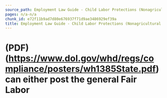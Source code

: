 ```yaml
---
source_path: Employment Law Guide - Child Labor Protections (Nonagricultural Work).md
pages: n/a-n/a
chunk_id: e72f11b9ad7d80e676937f71d9ae3486929ef39a
title: Employment Law Guide - Child Labor Protections (Nonagricultural Work)
---
```

# (PDF)(https://www.dol.gov/whd/regs/compliance/posters/wh1385State.pdf) can either post the general Fair Labor
